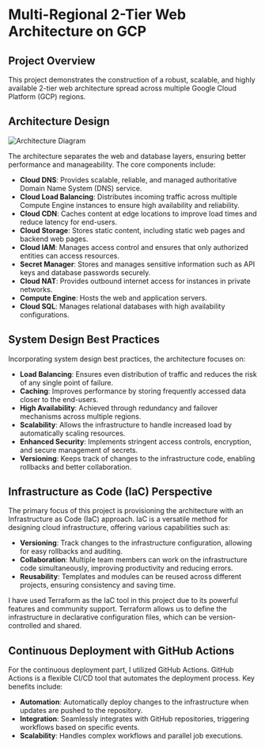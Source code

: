 # Multi-Regional 2-Tier Web Architecture on GCP

## Project Overview

This project demonstrates the construction of a robust, scalable, and highly available 2-tier web architecture spread across multiple Google Cloud Platform (GCP) regions.

## Architecture Design

![Architecture Diagram](https://github.com/ThulithaNawagamuwa/gcp-terraform-project/assets/84464963/4835a0a3-2834-498a-a316-a277b4a37e61)

The architecture separates the web and database layers, ensuring better performance and manageability. The core components include:
- **Cloud DNS**: Provides scalable, reliable, and managed authoritative Domain Name System (DNS) service.
- **Cloud Load Balancing**: Distributes incoming traffic across multiple Compute Engine instances to ensure high availability and reliability.
- **Cloud CDN**: Caches content at edge locations to improve load times and reduce latency for end-users.
- **Cloud Storage**: Stores static content, including static web pages and backend web pages.
- **Cloud IAM**: Manages access control and ensures that only authorized entities can access resources.
- **Secret Manager**: Stores and manages sensitive information such as API keys and database passwords securely.
- **Cloud NAT**: Provides outbound internet access for instances in private networks.
- **Compute Engine**: Hosts the web and application servers.
- **Cloud SQL**: Manages relational databases with high availability configurations.

## System Design Best Practices

Incorporating system design best practices, the architecture focuses on:

- **Load Balancing**: Ensures even distribution of traffic and reduces the risk of any single point of failure.
- **Caching**: Improves performance by storing frequently accessed data closer to the end-users.
- **High Availability**: Achieved through redundancy and failover mechanisms across multiple regions.
- **Scalability**: Allows the infrastructure to handle increased load by automatically scaling resources.
- **Enhanced Security**: Implements stringent access controls, encryption, and secure management of secrets.
- **Versioning**: Keeps track of changes to the infrastructure code, enabling rollbacks and better collaboration.

## Infrastructure as Code (IaC) Perspective

The primary focus of this project is provisioning the architecture with an Infrastructure as Code (IaC) approach. IaC is a versatile method for designing cloud infrastructure, offering various capabilities such as:

- **Versioning**: Track changes to the infrastructure configuration, allowing for easy rollbacks and auditing.
- **Collaboration**: Multiple team members can work on the infrastructure code simultaneously, improving productivity and reducing errors.
- **Reusability**: Templates and modules can be reused across different projects, ensuring consistency and saving time.

I have used Terraform as the IaC tool in this project due to its powerful features and community support. Terraform allows us to define the infrastructure in declarative configuration files, which can be version-controlled and shared.

## Continuous Deployment with GitHub Actions

For the continuous deployment part, I utilized GitHub Actions. GitHub Actions is a flexible CI/CD tool that automates the deployment process. Key benefits include:

- **Automation**: Automatically deploy changes to the infrastructure when updates are pushed to the repository.
- **Integration**: Seamlessly integrates with GitHub repositories, triggering workflows based on specific events.
- **Scalability**: Handles complex workflows and parallel job executions.
